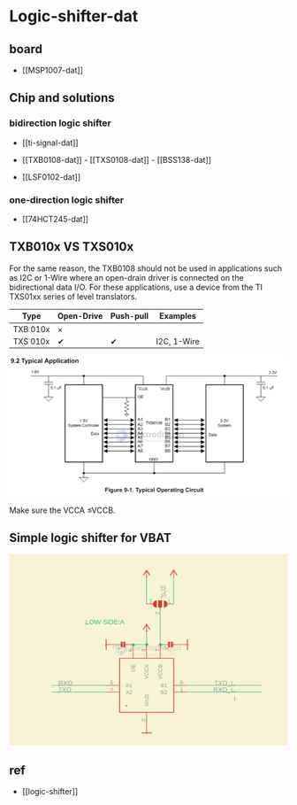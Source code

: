 
# Logic-shifter-dat

## board 

- [[MSP1007-dat]]

## Chip and solutions

### bidirection logic shifter

- [[ti-signal-dat]]

- [[TXB0108-dat]] - [[TXS0108-dat]] - [[BSS138-dat]] 

- [[LSF0102-dat]]




### one-direction logic shifter

- [[74HCT245-dat]]





## TXB010x VS TXS010x 

For the same reason, the TXB0108 should not be used in applications such as I2C or 1-Wire where an open-drain driver is connected on the bidirectional data I/O. For these applications, use a device from the TI TXS01xx series of level translators.

| Type     | Open-Drive | Push-pull | Examples    |
| -------- | ---------- | --------- | ----------- |
| TXB 010x | ×          |           |             |
| TXS 010x | ✔          | ✔         | I2C, 1-Wire |

![](2024-04-30-16-16-14.png)

Make sure the VCCA ≤VCCB.

## Simple logic shifter for VBAT 


![](2025-04-18-18-57-43.png)


## ref 

- [[logic-shifter]]